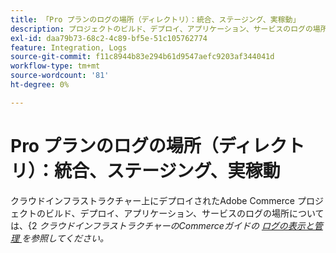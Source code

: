 ```yaml
---
title: 「Pro プランのログの場所（ディレクトリ）：統合、ステージング、実稼動」
description: プロジェクトのビルド、デプロイ、アプリケーション、サービスのログの場所については、*Commerce on Cloud Infrastructure ガイド*の [ ログの表示と管理 ] （https://experienceleague.adobe.com/docs/commerce-cloud-service/user-guide/develop/test/log-locations.html）を参照してください。
exl-id: daa79b73-68c2-4c89-bf5e-51c105762774
feature: Integration, Logs
source-git-commit: f11c8944b83e294b61d9547aefc9203af344041d
workflow-type: tm+mt
source-wordcount: '81'
ht-degree: 0%

---
```


# Pro プランのログの場所（ディレクトリ）：統合、ステージング、実稼動

クラウドインフラストラクチャー上にデプロイされたAdobe Commerce プロジェクトのビルド、デプロイ、アプリケーション、サービスのログの場所については、&lbrace;2 *クラウドインフラストラクチャーのCommerceガイドの [ ログの表示と管理 ](https://experienceleague.adobe.com/docs/commerce-cloud-service/user-guide/develop/test/log-locations.html) を参照してください。*
